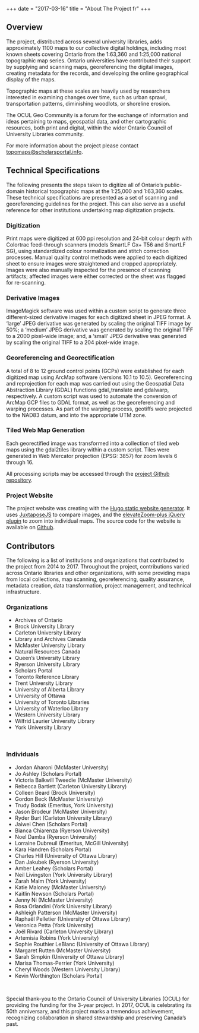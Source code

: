 +++
date = "2017-03-16"
title = "About The Project fr"
+++

## Overview

The project, distributed across several university libraries, adds approximately 1100 maps to our collective digital holdings, including most known sheets covering Ontario from the 1:63,360 and 1:25,000 national topographic map series. Ontario universities have contributed their support by supplying and scanning maps, georeferencing the digital images, creating metadata for the records, and developing the online geographical display of the maps.

Topographic maps at these scales are heavily used by researchers interested in examining changes over time, such as urban sprawl, transportation patterns, diminishing woodlots, or shoreline erosion.

The OCUL Geo Community is a forum for the exchange of information and ideas pertaining to maps, geospatial data, and other cartographic resources, both print and digital, within the wider Ontario Council of University Libraries community.

For more information about the project please contact [topomaps@scholarsportal.info](mailto:topomaps@scholarsportal.info).

## Technical Specifications

The following presents the steps taken to digitize all of Ontario’s public-domain historical topographic maps at the 1:25,000 and 1:63,360 scales. These technical specifications are presented as a set of scanning and georeferencing guidelines for the project. This can also serve as a useful reference for other institutions undertaking map digitization projects.

### Digitization
Print maps were digitized at 600 ppi resolution and 24-bit colour depth with Colortrac feed-through scanners (models SmartLF Gx+ T56 and SmartLF SG), using standardized colour normalization and stitch correction processes. Manual quality control methods were applied to each digitized sheet to ensure images were straightened and cropped appropriately. Images were also manually inspected for the presence of scanning artifacts; affected images were either corrected or the sheet was flagged for re-scanning.

### Derivative Images
ImageMagick software was used within a custom script to generate three different-sized derivative images for each digitized sheet in JPEG format. A ‘large’ JPEG derivative was generated by scaling the original TIFF image by 50%; a ‘medium’ JPEG derivative was generated by scaling the original TIFF to a 2000 pixel-wide image; and, a ‘small’ JPEG derivative was generated by scaling the original TIFF to a 204 pixel-wide image.

### Georeferencing and Georectification
A total of 8 to 12 ground control points (GCPs) were established for each digitized map using ArcMap software (versions 10.1 to 10.5). Georeferencing and reprojection for each map was carried out using the Geospatial Data Abstraction Library (GDAL) functions gdal_translate and gdalwarp, respectively. A custom script was used to automate the conversion of ArcMap GCP files to GDAL format, as well as the georeferencing and warping processes. As part of the warping process, geotiffs were projected to the NAD83 datum, and into the appropriate UTM zone.

### Tiled Web Map Generation
Each georectified image was transformed into a collection of tiled web maps using the gdal2tiles library within a custom script. Tiles were generated in Web Mercator projection (EPSG: 3857) for zoom levels 6 through 16.

All processing scripts may be accessed through the [project Github repository](https://github.com/jasonbrodeur/OCUL_HTDP).

### Project Website
The project website was creating with the [Hugo static website generator](https://gohugo.io/). It uses [JuxtaposeJS](https://juxtapose.knightlab.com/) to compare images, and the [elevateZoom-plus jQuery plugin](https://github.com/igorlino/elevatezoom-plus) to zoom into individual maps. The source code for the website is available on [Github](https://github.com/scholarsportal/historical-topos).

## Contributors

The following is a list of institutions and organizations that contributed to the project from 2014 to 2017. Throughout the project, contributions varied across Ontario libraries and other organizations, with some providing maps from local collections, map scanning, georeferencing, quality assurance, metadata creation, data transformation, project management, and technical infrastructure.

### Organizations
* Archives of Ontario
* Brock University Library
* Carleton University Library
* Library and Archives Canada
* McMaster University Library
* Natural Resources Canada
* Queen’s University Library
* Ryerson University Library
* Scholars Portal
* Toronto Reference Library
* Trent University Library
* University of Alberta Library
* University of Ottawa
* University of Toronto Libraries
* University of Waterloo Library
* Western University Library
* Wilfrid Laurier University Library
* York University Library

<br>

### Individuals
* Jordan Aharoni (McMaster University)
* Jo Ashley (Scholars Portal)
* Victoria Balkwill Tweedie (McMaster University)
* Rebecca Bartlett (Carleton University Library)
* Colleen Beard (Brock University)
* Gordon Beck (McMaster University)
* Trudy Bodak (Emeritus, York University)
* Jason Brodeur (McMaster University)
* Ryder Burt (Carleton University Library)
* Jaiwei Chen (Scholars Portal)
* Bianca Chiarenza (Ryerson University)
* Noel Damba (Ryerson University)
* Lorraine Dubreuil (Emeritus, McGill University)
* Kara Handren (Scholars Portal)
* Charles Hill (University of Ottawa Library)
* Dan Jakubek (Ryerson University)
* Amber Leahey (Scholars Portal)
* Neil Livingston (York University Library)
* Zarah Malm (York University)
* Katie Maloney (McMaster University)
* Kaitlin Newson (Scholars Portal)
* Jenny Ni (McMaster University)
* Rosa Orlandini (York University Library)
* Ashleigh Patterson (McMaster University)
* Raphaël Pelletier (University of Ottawa Library)
* Veronica Petta (York University)
* Joël Rivard (Carleton University Library)
* Artemisia Robins (York University)
* Sophie Routhier LeBlanc (University of Ottawa Library)
* Margaret Rutten (McMaster University)
* Sarah Simpkin (University of Ottawa Library)
* Marisa Thomas-Perrier (York University)
* Cheryl Woods (Western University Library)
* Kevin Worthington (Scholars Portal)

<br>

Special thank-you to the Ontario Council of University Libraries (OCUL) for providing the funding for the 3-year project. In 2017, OCUL is celebrating its 50th anniversary, and this project marks a tremendous achievement, recognizing collaboration in shared stewardship and preserving Canada’s past.